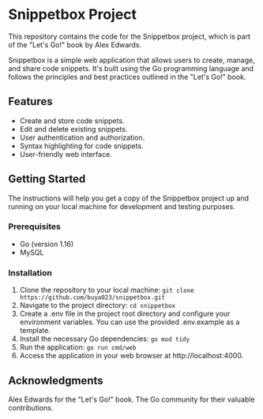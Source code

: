 # Snippetbox Project
This repository contains the code for the Snippetbox project, which is part of the "Let's Go!" book by Alex Edwards.


Snippetbox is a simple web application that allows users to create, manage, and share code snippets. It's built using the Go programming language and follows the principles and best practices outlined in the "Let's Go!" book.

## Features
- Create and store code snippets.
- Edit and delete existing snippets.
- User authentication and authorization.
- Syntax highlighting for code snippets.
- User-friendly web interface.

## Getting Started
The instructions will help you get a copy of the Snippetbox project up and running on your local machine for development and testing purposes.

### Prerequisites
- Go (version 1.16)
- MySQL

### Installation
1. Clone the repository to your local machine:
``` git clone https://github.com/buya023/snippetbox.git ```
2. Navigate to the project directory:
```cd snippetbox ```
4. Create a .env file in the project root directory and configure your environment variables. You can use the provided .env.example as a template.
5. Install the necessary Go dependencies:
```go mod tidy```
6. Run the application:
```go run cmd/web```
7. Access the application in your web browser at http://localhost:4000.

## Acknowledgments
Alex Edwards for the "Let's Go!" book.
The Go community for their valuable contributions.
